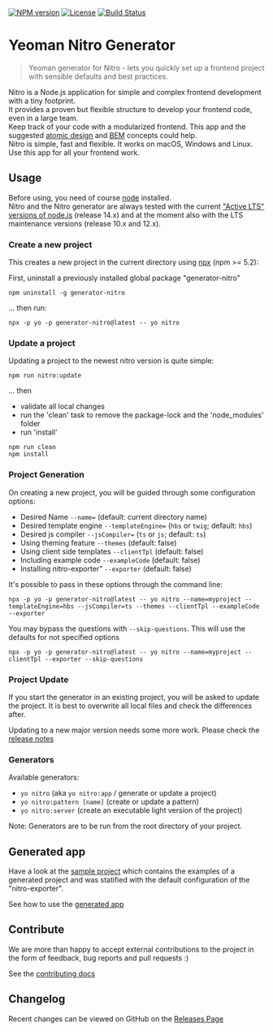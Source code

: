 [![NPM version](https://badge.fury.io/js/generator-nitro.svg)](https://npmjs.org/package/generator-nitro)
[![License](https://img.shields.io/badge/license-MIT-green.svg)](http://opensource.org/licenses/MIT)
[![Build Status](https://github.com/merkle-open/generator-nitro/workflows/ci/badge.svg?branch=master)](https://github.com/merkle-open/generator-nitro/actions)

# Yeoman Nitro Generator

> Yeoman generator for Nitro - lets you quickly set up a frontend project with sensible defaults and best practices.

Nitro is a Node.js application for simple and complex frontend development with a tiny footprint.  
It provides a proven but flexible structure to develop your frontend code, even in a large team.  
Keep track of your code with a modularized frontend. This app and the suggested
[atomic design](http://bradfrost.com/blog/post/atomic-web-design/) and [BEM](https://en.bem.info/method/definitions/)
concepts could help.  
Nitro is simple, fast and flexible. It works on macOS, Windows and Linux. Use this app for all your frontend work.

## Usage

Before using, you need of course [node](https://nodejs.org/) installed.  
Nitro and the Nitro generator are always tested with the current
["Active LTS" versions of node.js](https://github.com/nodejs/Release#release-schedule) (release 14.x)
and at the moment also with the LTS maintenance versions (release 10.x and 12.x).

### Create a new project

This creates a new project in the current directory
using [npx](https://www.npmjs.com/package/npx) (npm >= 5.2):

First, uninstall a previously installed global package "generator-nitro"

```
npm uninstall -g generator-nitro
```

... then run:

```
npx -p yo -p generator-nitro@latest -- yo nitro
```

### Update a project

Updating a project to the newest nitro version is quite simple:

```
npm run nitro:update
```

... then

- validate all local changes
- run the 'clean' task to remove the package-lock and the 'node_modules' folder
- run 'install'

```
npm run clean
npm install
```

### Project Generation

On creating a new project, you will be guided through some configuration options:

- Desired Name `--name=` (default: current directory name)
- Desired template engine `--templateEngine=` (`hbs` or `twig`; default: `hbs`)
- Desired js compiler `--jsCompiler=` (`ts` or `js`; default: `ts`)
- Using theming feature `--themes` (default: false)
- Using client side templates `--clientTpl` (default: false)
- Including example code `--exampleCode` (default: false)
- Installing nitro-exporter" `--exporter` (default: false)

It's possible to pass in these options through the command line:

```
npx -p yo -p generator-nitro@latest -- yo nitro --name=myproject --templateEngine=hbs --jsCompiler=ts --themes --clientTpl --exampleCode --exporter
```

You may bypass the questions with `--skip-questions`. This will use the defaults for not specified options

```
npx -p yo -p generator-nitro@latest -- yo nitro --name=myproject --clientTpl --exporter --skip-questions
```

### Project Update

If you start the generator in an existing project, you will be asked to update the project.
It is best to overwrite all local files and check the differences after.

Updating to a new major version needs some more work. Please check the [release notes](https://github.com/merkle-open/generator-nitro/releases)

### Generators

Available generators:

- `yo nitro` (aka `yo nitro:app` / generate or update a project)
- `yo nitro:pattern [name]` (create or update a pattern)
- `yo nitro:server` (create an executable light version of the project)

Note: Generators are to be run from the root directory of your project.

## Generated app

Have a look at the [sample project](https://nitro-project-test.netlify.app/)
which contains the examples of a generated project and was statified with the default configuration of the "nitro-exporter".

See how to use the [generated app](https://github.com/merkle-open/generator-nitro/blob/master/packages/project-nitro/project/docs/nitro.md)

## Contribute

We are more than happy to accept external contributions to the project in the form of feedback, bug reports and pull requests :)

See the [contributing docs](../../.github/contributing.md)

## Changelog

Recent changes can be viewed on GitHub on the [Releases Page](https://github.com/merkle-open/generator-nitro/releases)
